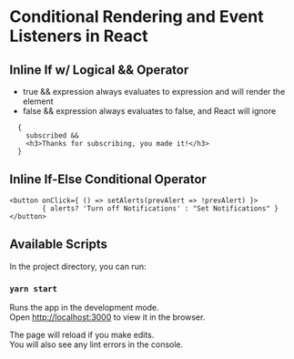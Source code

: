 # Conditional Rendering and Event Listeners in React

## Inline If w/ Logical && Operator
  * true && expression always evaluates to expression and will render the element
  * false && expression always evaluates to false, and React will ignore
  ```
    {
      subscribed && 
      <h3>Thanks for subscribing, you made it!</h3>
    }
  ```

## Inline If-Else Conditional Operator
  ```
  <button onClick={ () => setAlerts(prevAlert => !prevAlert) }>
          { alerts? 'Turn off Notifications' : "Set Notifications" }
  </button> 
  ```


## Available Scripts

In the project directory, you can run:

### `yarn start`

Runs the app in the development mode.\
Open [http://localhost:3000](http://localhost:3000) to view it in the browser.

The page will reload if you make edits.\
You will also see any lint errors in the console.
